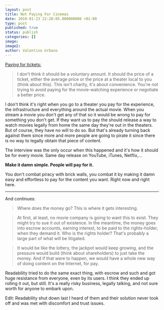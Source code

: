 ```yaml
---
layout: post
title: Not Paying For Cinemas
date: 2019-01-23 22:28:05.000000000 +01:00
type: post
published: true
status: publish
categories: []
image:
image2:
author: Valentino Urbano
---
```


[Paying for tickets:](http://scripting.com/2015/02/24/howToFixTheInternetEconomy.html)

> I don't think it should be a voluntary amount. It should the price of a ticket, either the average price or the price at a theater local to you (think about this). This isn't charity, it's about convenience. You're not trying to avoid paying for the movie-watching experience or negotiate a better price.

I don't think it's right when you go to a theater you pay for the experience, the infrastructure and everything around the actual movie. When you stream a movie you don't get any of that so it would be wrong to pay for something you don't get. If they want us to pay the should release a way to watch movies legally from home the same day they're out in the theaters. But of course, they have no will to do so. But that's already turning back against them since more and more people are going to pirate it since there is no way to legally obtain that piece of content.

The interview was the only occur when this happened and it's how it should be for every movie. Same day release on YouTube, iTunes, Netflix,...

**Make it damn simple. People will pay for it.**

You don't combat piracy with brick walls, you combat it by making it damn easy and effortless to pay for the content you want. Right now and right here.

<hr>

And continues:

> Where does the money go?
> This is where it gets interesting.

> At first, at least, no movie company is going to want this to exist. They might try to sue it out of existence. In the meantime, the money goes into escrow accounts, earning interest, to be paid to the rights-holder, when they demand it. Who is the rights holder? That's probably a large part of what will be litigated.

> It would be like the lottery, the jackpot would keep growing, and the pressure would build (think about shareholders) to just take the money. And if that were to happen, we would have a whole new way of doing content on the Internet, for pay.

Readability tried to do the same exact thing, with escrow and such and got huge resistance from everyone, even by its users. I think they ended up rolling it out, but still. It's a really risky business, legally talking, and not sure worth for anyone to embark upon.

Edit: Readability shut down last I heard of them and their solution never took off and was met with discomfort and trust issues.
